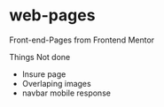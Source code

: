 # web-pages
Front-end-Pages from Frontend Mentor

Things Not done 
- Insure page
- Overlaping images
- navbar mobile response
